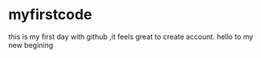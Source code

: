 # myfirstcode
this is my first day with github ,it feels great to create account.
hello to my new begining 
